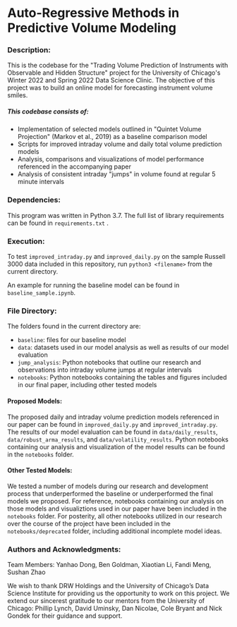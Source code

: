 # Auto-Regressive Methods in Predictive Volume Modeling

### Description:
This is the codebase for the "Trading Volume Prediction of Instruments with Observable and Hidden Structure" project for 
the University of Chicago's Winter 2022 and Spring 2022 Data Science Clinic. The objective of this project was to build an online model for forecasting instrument volume smiles.

##### This codebase consists of:
 - Implementation of selected models outlined in "Quintet Volume Projection" (Markov et al., 2019) as a baseline comparison model
 - Scripts for improved intraday volume and daily total volume prediction models 
 - Analysis, comparisons and visualizations of model performance referenced in the accompanying paper
 - Analysis of consistent intraday "jumps" in volume found at regular 5 minute intervals

### Dependencies:
This program was written in Python 3.7. The full list of library requirements can be found in `requirements.txt` . 

### Execution:
To test `improved_intraday.py` and `improved_daily.py` on the sample Russell 3000 data included in this repository,
run `python3 <filename>` from the current directory.

An example for running the baseline model can be found in `baseline_sample.ipynb`. 

### File Directory:

The folders found in the current directory are:
- `baseline`: files for our baseline model
- `data`: datasets used in our model analysis as well as results of our model evaluation
- `jump_analysis`: Python notebooks that outline our research and observations into intraday volume jumps at regular intervals
- `notebooks`: Python notebooks containing the tables and figures included in our final paper, including other tested models

#### Proposed Models:

The proposed daily and intraday volume prediction models referenced in our paper can be found in `improved_daily.py` and
`improved_intraday.py`. The results of our model evaluation can be found in `data/daily_results`, 
`data/robust_arma_results`, and `data/volatility_results`. Python notebooks containing our analysis and visualization of the model results
can be found in the `notebooks` folder. 

#### Other Tested Models: 

We tested a number of models during our research and development process that underperformed the baseline or underperformed the final models we proposed. 
For reference, notebooks containing our analysis on those models and visualiztions used in our paper have been included in the `notebooks` folder. 
For posterity, all other notebooks utilized in our research over the course of the project have been included in the `notebooks/deprecated` folder, including additional incomplete model ideas. 
 
### Authors and Acknowledgments:

Team Members: Yanhao Dong, Ben Goldman, Xiaotian Li, Fandi Meng, Sushan Zhao

We wish to thank DRW Holdings and the University of Chicago’s Data Science Institute for providing us the opportunity to 
work on this project. We extend our sincerest gratitude to our mentors from the University of Chicago: 
Phillip Lynch, David Uminsky, Dan Nicolae, Cole Bryant and Nick Gondek for their guidance and support. 
